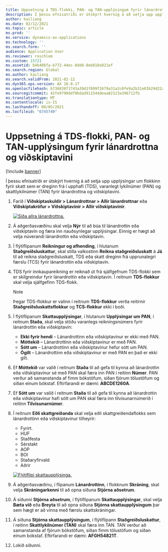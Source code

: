```yaml
---
title: Uppsetning á TDS-flokki, PAN- og TAN-upplýsingum fyrir lánardrottna og viðskiptavini
description: Í þessu efnisatriði er útskýrt hvernig á að setja upp upplýsingar um flokkinn fyrir skatt sem er dreginn frá í upphafi (TDS), varanlegt lykilnúmer (PAN) og skattlykilnúmer (TAN) fyrir lánardrottna og viðskiptavini.
author: kailiang
ms.date: 02/12/2021
ms.topic: article
ms.prod: ''
ms.service: dynamics-ax-applications
ms.technology: ''
ms.search.form: ''
audience: Application User
ms.reviewer: roschlom
ms.custom: 15721
ms.assetid: b4b406fa-b772-44ec-8dd8-8eb818a921ef
ms.search.region: Global
ms.author: kailiang
ms.search.validFrom: 2021-02-12
ms.dyn365.ops.version: AX 10.0.17
ms.openlocfilehash: b736838f1743a39d1f899f2679a31a2c0fe9a2b31e03b29d22af821314f329c9
ms.sourcegitcommit: 42fe9790ddf0bdad911544deaa82123a396712fb
ms.translationtype: MT
ms.contentlocale: is-IS
ms.lasthandoff: 08/05/2021
ms.locfileid: "6745749"
---
```

# <a name="tds-group-pan-and-tan-information-setup-for-vendors-and-customers"></a>Uppsetning á TDS-flokki, PAN- og TAN-upplýsingum fyrir lánardrottna og viðskiptavini

[!include [banner](../includes/banner.md)]

Í þessu efnisatriði er útskýrt hvernig á að setja upp upplýsingar um flokkinn fyrir skatt sem er dreginn frá í upphafi (TDS), varanlegt lykilnúmer (PAN) og skattlykilnúmer (TAN) fyrir lánardrottna og viðskiptavini.

1. Farið í **Viðskiptaskuldir \> Lánardrottnar \> Allir lánardrottnar** eða **Viðskiptakröfur \> Viðskiptavinir \> Allir viðskiptavinir**.

    [![Síða allra lánardrottna.](./media/apac-ind-TDS-55.png)](./media/apac-ind-TDS-55.png)

2. Á aðgerðasvæðinu skal velja **Nýr** til að búa til lánardrottin eða viðskiptavin og færa inn nauðsynlegar upplýsingar. Einnig er hægt að velja núverandi lánardrottin eða viðskiptavin.
3. Í flýtiflipanum **Reikningur og afhending**, í hlutanum **Staðgreiðsluskattur**, skal stilla valkostinn **Reikna staðgreiðsluskatt** á **Já** til að reikna staðgreiðsluskatt, TDS eða skatt dreginn frá upprunalegri færslu (TCS) fyrir lánardrottin eða viðskiptavin.
4. TDS fyrir innkaupareikning er reiknað út frá sjálfgefnum TDS-flokki sem er skilgreindur fyrir lánardrottin eða viðskiptavin. Í reitnum **TDS-flokkur** skal velja sjálfgefinn TDS-flokk.

    > [!NOTE]
    > Þegar TDS-flokkur er valinn í reitnum **TDS-flokkur** verða reitirnir **Staðgreiðsluskattsflokkur** og **TCS-flokkur** ekki í boði.

5. Í flýtiflipanum **Skattaupplýsingar**, í hlutanum **Upplýsingar um PAN**, í reitnum **Staða**, skal velja stöðu varanlegs reikningsnúmers fyrir lánardrottin eða viðskiptavin:

    - **Ekki fyrir hendi** – Lánardrottinn eða viðskiptavinur er ekki með PAN.
    - **Móttekið** – Lánardrottinn eða viðskiptavinur er með PAN.
    - **Sótt um** – Lánardrottinn eða viðskiptavinur hefur sótt um PAN.
    - **Ógilt** – Lánardrottinn eða viðskiptavinur er með PAN en það er ekki gilt.

6. Ef **Móttekið** var valið í reitnum **Staða** til að gefa til kynna að lánardrottin eða viðskiptavinur sé með PAN skal færa inn PAN í reitinn **Númer**. PAN verður að samanstanda af fimm bókstöfum, síðan fjórum tölustöfum og síðan einum bókstaf. Eftirfarandi er dæmi: **ABCDE1260A**.
7. Ef **Sótt um** var valið í reitnum **Staða** til að gefa til kynna að lánardrottin eða viðskiptavinur hafi sótt um PAN skal færa inn tilvísunarnúmerið í reitinn **Tilvísunarnúmer**.
8. Í reitnum **Eðli skattgreiðanda** skal velja eðli skattgreiðendaflokks sem lánardrottinn eða viðskiptavinur tilheyrir:

    - Fyrirt.  
    - HUF
    - Staðfesta
    - Sérstakt
    - AOP
    - BOI
    - Staðaryfirvald
    - Aðrir

    [![Flýtiflipi skattaupplýsinga.](./media/apac-ind-TDS-56.png)](./media/apac-ind-TDS-56.png)

9. Á aðgerðasvæðinu, í flipanum **Lánardrottinn**, í flokknum **Skráning**, skal velja **Skráningarkenni** til að opna síðuna **Stjórna aðsetrum**.
10. Á síðunni **Stjórna aðsetrum**, í flýtiflipanum **Skattaupplýsingar**, skal velja **Bæta við** eða **Breyta** til að opna síðuna **Stjórna skattaupplýsingum** þar sem hægt er að vinna með færslu skattskráningar.
11. Á síðuna **Stjórna skattaupplýsingum**, í flýtiflipann **Staðgreiðsluskattur**, í reitinn **Skattlykilnúmer (TAN)** skal færa inn TAN. TAN verður að samanstanda af fjórum bókstöfum, síðan fimm tölustöfum og síðan einum bókstaf. Eftirfarandi er dæmi: **AFGH54821T**.
12. Lokið síðunni.
